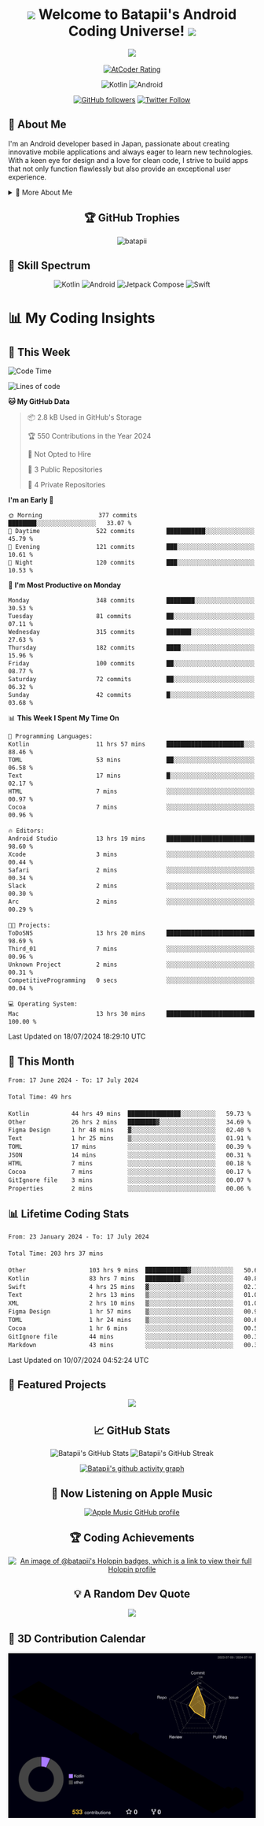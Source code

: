 <h1 align="center">
  <img src="https://media.giphy.com/media/hvRJCLFzcasrR4ia7z/giphy.gif" width="28">
  Welcome to Batapii's Android Coding Universe!
  <img src="https://media.giphy.com/media/hvRJCLFzcasrR4ia7z/giphy.gif" width="28">
</h1>

<p align="center">
  <img src="https://readme-typing-svg.herokuapp.com/?lines=Android+Developer+in+Japan;Always%20learning%20new%20things&font=Fira%20Code&center=true&width=440&height=45&color=f75c7e&vCenter=true&size=22">
</p>

<div align="center">
  
[![AtCoder Rating](https://img.shields.io/endpoint?url=https%3A%2F%2Fatcoder-badges.now.sh%2Fapi%2Fatcoder%2Fjson%2Fbatapii3939)](https://atcoder.jp/users/batapii3939)

![Kotlin](https://img.shields.io/badge/Kotlin-★☆☆☆☆☆☆☆☆☆-brightgreen)
![Android](https://img.shields.io/badge/Android-★☆☆☆☆☆☆☆☆☆-brightgreen)

  
[![GitHub followers](https://img.shields.io/github/followers/batapii?style=social)](https://github.com/batapii)
[![Twitter Follow](https://img.shields.io/twitter/follow/batapii?style=social)](https://twitter.com/batapii3939)

</div>

## 🚀 About Me
I'm an Android developer based in Japan, passionate about creating innovative mobile applications and always eager to learn new technologies. With a keen eye for design and a love for clean code, I strive to build apps that not only function flawlessly but also provide an exceptional user experience.

<details>
<summary>🌟 More About Me</summary>

- 🔭 I'm currently working on revolutionizing mobile productivity apps
- 🌱 I'm currently learning Kotlin Multiplatform and Jetpack Compose
- 👯 I'm looking to collaborate on open-source Android projects
- 💬 Ask me about Android development, Kotlin, and mobile UX design
- ⚡ Fun fact: I can solve a Rubik's cube in under 2 minutes!

</details>

<h2 align="center">🏆 GitHub Trophies</h2>
<p align="center">
  <img src="https://github-profile-trophy.vercel.app/?username=batapii&theme=nord&column=7&no-frame=true&no-bg=true&rank=SECRET,SSS,SS,S,AAA,AA,A,B,C,?" alt="batapii" />
</p>

## 🌈 Skill Spectrum

<div align="center">

![Kotlin](https://img.shields.io/badge/Kotlin-0095D5?style=for-the-badge&logo=kotlin&logoColor=white)
![Android](https://img.shields.io/badge/Android-3DDC84?style=for-the-badge&logo=android&logoColor=white)
![Jetpack Compose](https://img.shields.io/badge/Jetpack%20Compose-4285F4?style=for-the-badge&logo=jetpackcompose&logoColor=white)
![Swift](https://img.shields.io/badge/Swift-FA7343?style=for-the-badge&logo=swift&logoColor=white)

</div>


# 📊 My Coding Insights

## 📅 This Week
<!--START_SECTION:waka-week-->
![Code Time](http://img.shields.io/badge/Code%20Time-206%20hrs%201%20min-blue)

![Lines of code](https://img.shields.io/badge/From%20Hello%20World%20I%27ve%20Written-84.9%20thousand%20lines%20of%20code-blue)

**🐱 My GitHub Data** 

> 📦 2.8 kB Used in GitHub's Storage 
 > 
> 🏆 550 Contributions in the Year 2024
 > 
> 🚫 Not Opted to Hire
 > 
> 📜 3 Public Repositories 
 > 
> 🔑 4 Private Repositories 
 > 
**I'm an Early 🐤** 

```text
🌞 Morning                377 commits         ████████░░░░░░░░░░░░░░░░░   33.07 % 
🌆 Daytime                522 commits         ███████████░░░░░░░░░░░░░░   45.79 % 
🌃 Evening                121 commits         ███░░░░░░░░░░░░░░░░░░░░░░   10.61 % 
🌙 Night                  120 commits         ███░░░░░░░░░░░░░░░░░░░░░░   10.53 % 
```
📅 **I'm Most Productive on Monday** 

```text
Monday                   348 commits         ████████░░░░░░░░░░░░░░░░░   30.53 % 
Tuesday                  81 commits          ██░░░░░░░░░░░░░░░░░░░░░░░   07.11 % 
Wednesday                315 commits         ███████░░░░░░░░░░░░░░░░░░   27.63 % 
Thursday                 182 commits         ████░░░░░░░░░░░░░░░░░░░░░   15.96 % 
Friday                   100 commits         ██░░░░░░░░░░░░░░░░░░░░░░░   08.77 % 
Saturday                 72 commits          ██░░░░░░░░░░░░░░░░░░░░░░░   06.32 % 
Sunday                   42 commits          █░░░░░░░░░░░░░░░░░░░░░░░░   03.68 % 
```


📊 **This Week I Spent My Time On** 

```text
💬 Programming Languages: 
Kotlin                   11 hrs 57 mins      ██████████████████████░░░   88.46 % 
TOML                     53 mins             ██░░░░░░░░░░░░░░░░░░░░░░░   06.58 % 
Text                     17 mins             █░░░░░░░░░░░░░░░░░░░░░░░░   02.17 % 
HTML                     7 mins              ░░░░░░░░░░░░░░░░░░░░░░░░░   00.97 % 
Cocoa                    7 mins              ░░░░░░░░░░░░░░░░░░░░░░░░░   00.96 % 

🔥 Editors: 
Android Studio           13 hrs 19 mins      █████████████████████████   98.60 % 
Xcode                    3 mins              ░░░░░░░░░░░░░░░░░░░░░░░░░   00.44 % 
Safari                   2 mins              ░░░░░░░░░░░░░░░░░░░░░░░░░   00.34 % 
Slack                    2 mins              ░░░░░░░░░░░░░░░░░░░░░░░░░   00.30 % 
Arc                      2 mins              ░░░░░░░░░░░░░░░░░░░░░░░░░   00.29 % 

🐱‍💻 Projects: 
ToDoSNS                  13 hrs 20 mins      █████████████████████████   98.69 % 
Third_01                 7 mins              ░░░░░░░░░░░░░░░░░░░░░░░░░   00.96 % 
Unknown Project          2 mins              ░░░░░░░░░░░░░░░░░░░░░░░░░   00.31 % 
CompetitiveProgramming   0 secs              ░░░░░░░░░░░░░░░░░░░░░░░░░   00.04 % 

💻 Operating System: 
Mac                      13 hrs 30 mins      █████████████████████████   100.00 % 
```


 Last Updated on 18/07/2024 18:29:10 UTC
<!--END_SECTION:waka-week-->

## 📅 This Month
<!--START_SECTION:wakamonth-->

```txt
From: 17 June 2024 - To: 17 July 2024

Total Time: 49 hrs

Kotlin            44 hrs 49 mins  ███████████████░░░░░░░░░░   59.73 %
Other             26 hrs 2 mins   ████████▓░░░░░░░░░░░░░░░░   34.69 %
Figma Design      1 hr 48 mins    ▓░░░░░░░░░░░░░░░░░░░░░░░░   02.40 %
Text              1 hr 25 mins    ▒░░░░░░░░░░░░░░░░░░░░░░░░   01.91 %
TOML              17 mins         ░░░░░░░░░░░░░░░░░░░░░░░░░   00.39 %
JSON              14 mins         ░░░░░░░░░░░░░░░░░░░░░░░░░   00.31 %
HTML              7 mins          ░░░░░░░░░░░░░░░░░░░░░░░░░   00.18 %
Cocoa             7 mins          ░░░░░░░░░░░░░░░░░░░░░░░░░   00.17 %
GitIgnore file    3 mins          ░░░░░░░░░░░░░░░░░░░░░░░░░   00.07 %
Properties        2 mins          ░░░░░░░░░░░░░░░░░░░░░░░░░   00.06 %
```

<!--END_SECTION:wakamonth-->

## 📊 Lifetime Coding Stats

<!--START_SECTION:wakaalltime-->

```txt
From: 23 January 2024 - To: 17 July 2024

Total Time: 203 hrs 37 mins

Other                  103 hrs 9 mins  ████████████▓░░░░░░░░░░░░   50.66 %
Kotlin                 83 hrs 7 mins   ██████████▒░░░░░░░░░░░░░░   40.82 %
Swift                  4 hrs 25 mins   ▓░░░░░░░░░░░░░░░░░░░░░░░░   02.17 %
Text                   2 hrs 13 mins   ▒░░░░░░░░░░░░░░░░░░░░░░░░   01.09 %
XML                    2 hrs 10 mins   ▒░░░░░░░░░░░░░░░░░░░░░░░░   01.07 %
Figma Design           1 hr 57 mins    ▒░░░░░░░░░░░░░░░░░░░░░░░░   00.96 %
TOML                   1 hr 24 mins    ▒░░░░░░░░░░░░░░░░░░░░░░░░   00.69 %
Cocoa                  1 hr 6 mins     ░░░░░░░░░░░░░░░░░░░░░░░░░   00.54 %
GitIgnore file         44 mins         ░░░░░░░░░░░░░░░░░░░░░░░░░   00.36 %
Markdown               43 mins         ░░░░░░░░░░░░░░░░░░░░░░░░░   00.35 %
```

<!--END_SECTION:wakaalltime-->

Last Updated on 10/07/2024 04:52:24 UTC

## 🌟 Featured Projects

<div align="center">
  <a href="https://github.com/batapii/ToDoSNS">
    <img src="https://github-readme-stats.vercel.app/api/pin/?username=batapii&repo=ToDoSNS&theme=radical" />
  </a>

## 📈 GitHub Stats

<div align="center">
  <img src="https://github-readme-stats.vercel.app/api?username=batapii&show_icons=true&theme=radical" alt="Batapii's GitHub Stats" />
  <img src="https://github-readme-streak-stats.herokuapp.com/?user=batapii&theme=radical" alt="Batapii's GitHub Streak" />
  
[![Batapii's github activity graph](https://github-readme-activity-graph.vercel.app/graph?username=batapii&theme=react-dark)](https://github.com/ashutosh00710/github-readme-activity-graph)
</div>

## 🎵 Now Listening on Apple Music

<div align="center">
  
[![Apple Music GitHub profile](https://music-profile.rayriffy.com/theme/dark.svg?uid=001005.6598667d2ffd4a10a4f429edd0ba24c4.1156)](https://github.com/rayriffy/apple-music-github-profile)

</div>


## 🏆 Coding Achievements

<div align="center">

[![An image of @batapii's Holopin badges, which is a link to view their full Holopin profile](https://holopin.me/batapii)](https://holopin.io/@batapii)

</div>

## 💡 A Random Dev Quote

<div align="center">

![](https://quotes-github-readme.vercel.app/api?type=horizontal&theme=radical)

</div>

</div>

## 🚀 3D Contribution Calendar

<div align="center">
  
![](./profile-3d-contrib/profile-night-rainbow.svg)

</div>

